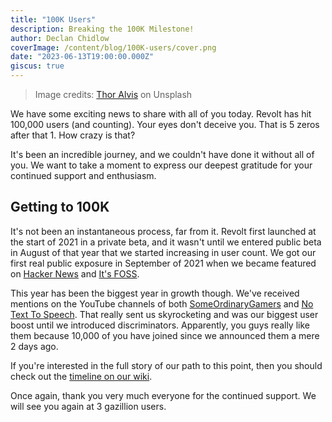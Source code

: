 ```yaml
---
title: "100K Users"
description: Breaking the 100K Milestone!
author: Declan Chidlow
coverImage: /content/blog/100K-users/cover.png
date: "2023-06-13T19:00:00.000Z"
giscus: true
---
```


> Image credits: [Thor Alvis](https://unsplash.com/photos/sgrCLKYdw5g) on Unsplash

We have some exciting news to share with all of you today. Revolt has hit 100,000 users (and counting). Your eyes don't deceive you. That is 5 zeros after that 1. How crazy is that? 

It's been an incredible journey, and we couldn't have done it without all of you. We want to take a moment to express our deepest gratitude for your continued support and enthusiasm. 

## Getting to 100K 
It's not been an instantaneous process, far from it. Revolt first launched at the start of 2021 in a private beta, and it wasn't until we entered public beta in August of that year that we started increasing in user count. We got our first real public exposure in September of 2021 when we became featured on [Hacker News](https://news.ycombinator.com/item?id=28434012) and [It's FOSS](https://itsfoss.com/revolt/). 

This year has been the biggest year in growth though. We've received mentions on the YouTube channels of both [SomeOrdinaryGamers](https://youtu.be/1yUj_Jdis6E?t=271) and [No Text To Speech](https://youtu.be/47EjvPIhAOU). That really sent us skyrocketing and was our biggest user boost until we introduced discriminators. Apparently, you guys really like them because 10,000 of you have joined since we announced them a mere 2 days ago. 

If you're interested in the full story of our path to this point, then you should check out the [timeline on our wiki](https://wiki.rvlt.gg/index.php/Revolt_Timeline). 

Once again, thank you very much everyone for the continued support. We will see you again at 3 gazillion users. 
